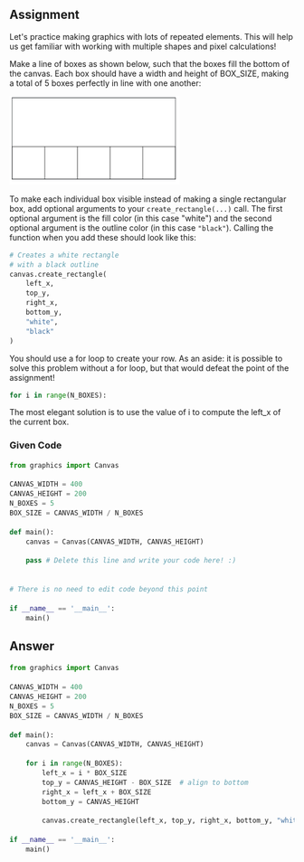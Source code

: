 ## Assignment
Let's practice making graphics with lots of repeated elements. This will help us get familiar with working with multiple shapes and pixel calculations!

Make a line of boxes as shown below, such that the boxes fill the bottom of the canvas. Each box should have a width and height of BOX_SIZE, making a total of 5 boxes perfectly in line with one another:

![alt text](image.png)

To make each individual box visible instead of making a single rectangular box, add optional arguments to your `create_rectangle(...)` call. The first optional argument is the fill color (in this case "white") and the second optional argument is the outline color (in this case `"black"`). Calling the function when you add these should look like this:

```python
# Creates a white rectangle 
# with a black outline
canvas.create_rectangle(
    left_x, 
    top_y, 
    right_x, 
    bottom_y, 
    "white", 
    "black"
)
```

You should use a for loop to create your row. As an aside: it is possible to solve this problem without a for loop, but that would defeat the point of the assignment!

```python
for i in range(N_BOXES):
```

The most elegant solution is to use the value of i to compute the left_x of the current box.

### Given Code
```python
from graphics import Canvas

CANVAS_WIDTH = 400
CANVAS_HEIGHT = 200
N_BOXES = 5
BOX_SIZE = CANVAS_WIDTH / N_BOXES

def main():
    canvas = Canvas(CANVAS_WIDTH, CANVAS_HEIGHT)
    
    pass # Delete this line and write your code here! :)


# There is no need to edit code beyond this point

if __name__ == '__main__':
    main()
```

## Answer
```python
from graphics import Canvas

CANVAS_WIDTH = 400
CANVAS_HEIGHT = 200
N_BOXES = 5
BOX_SIZE = CANVAS_WIDTH / N_BOXES

def main():
    canvas = Canvas(CANVAS_WIDTH, CANVAS_HEIGHT)

    for i in range(N_BOXES):
        left_x = i * BOX_SIZE
        top_y = CANVAS_HEIGHT - BOX_SIZE  # align to bottom
        right_x = left_x + BOX_SIZE
        bottom_y = CANVAS_HEIGHT

        canvas.create_rectangle(left_x, top_y, right_x, bottom_y, "white", "black")

if __name__ == '__main__':
    main()
```
